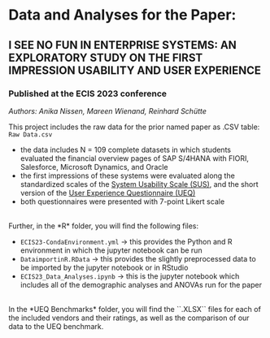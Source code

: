 # Data and Analyses for the Paper:
## I SEE NO FUN IN ENTERPRISE SYSTEMS: AN EXPLORATORY STUDY ON THE FIRST IMPRESSION USABILITY AND USER EXPERIENCE
### Published at the ECIS 2023 conference

*Authors: Anika Nissen, Mareen Wienand, Reinhard Schütte*
<br>

This project includes the raw data for the prior named paper as .CSV table:  ``Raw Data.csv``

* the data includes N = 109 complete datasets in which students evaluated the financial overview pages of SAP S/4HANA with FIORI, Salesforce, Microsoft Dynamics, and Oracle
* the first impressions of these systems were evaluated along the standardized scales of the <a href="https://www.usability.gov/how-to-and-tools/methods/system-usability-scale.html">System Usability Scale (SUS)</a>, and the short version of the <a href="https://www.ueq-online.org">User Experience Questionnaire (UEQ)</a>
* both questionnaires were presented with 7-point Likert scale


<br>
Further, in the *R* folder, you will find the following files:

* ``ECIS23-CondaEnvironment.yml`` -> this provides the Python and R environment in which the jupyter notebook can be run
* ``DataimportinR.RData`` -> this provides the slightly preprocessed data to be imported by the jupyter notebook or in RStudio
* ``ECIS23_Data_Analyses.ipynb`` -> this is the jupyter notebook which includes all of the demographic analyses and ANOVAs run for the paper

<br>
In the *UEQ Benchmarks* folder, you will find the ``.XLSX`` files for each of the included vendors and their ratings, as well as the comparison of our data to the UEQ benchmark.
